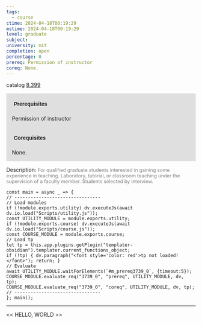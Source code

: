 ```yaml
---
tags:
  - course
ctime: 2024-04-18T00:19:29
mstime: 2024-04-18T00:19:29
level: graduate
subject: 
university: mit
completion: open
percentage: 0
prereq: Permission of instructor
coreq: None.
---
```


catalog [8.399](http://student.mit.edu/catalog/m8b.html#8.399)

<span style="display: block; padding: 15px; background-color: rgb(100, 100, 100, 0.2);"><font id="m_prereq3739_0" style="display: block; font-family: Arial, sans-serif; font-weight: bold; padding: 5px">Prerequisites</font><br><span id="prereq3739_0">Permission of instructor</span></span>
<span style="display: block; padding: 15px; background-color: rgb(100, 100, 100, 0.2);"><font id="m_coreq3739_0" style="display: block; font-family: Arial, sans-serif; font-weight: bold; padding: 5px">Corequisites</font><br><span id="coreq3739_0">None.</span></span>

<font style="">Description:</font>
<font style="color: grey; font-size: 0.8rem;">For qualified graduate students interested in gaining some experience in teaching. Laboratory, tutorial, or classroom teaching under the supervision of a faculty member. Students selected by interview.</font>

```dataviewjs
const main = async _ => {
// --------------------------------
// Load modules
if (!module.exports.utility) dv.executeJs(await dv.io.load("Scripts/utility.js"));
const UTILITY_MODULE = module.exports.utility;
if (!module.exports.course) dv.executeJs(await dv.io.load("Scripts/course.js"));
const COURSE_MODULE = module.exports.course;
// Load tp
let tp = this.app.plugins.getPlugin("templater-obsidian").templater.current_functions_object;
if (!tp) { dv.paragraph("<font style='color: red'>tp not loaded!</font>"); return; }
// Evaluate
await UTILITY_MODULE.waitForElements(`#m_prereq3739_0`, {timeout:5});
COURSE_MODULE.evaluate_req("3739_0", "prereq", UTILITY_MODULE, dv, tp);
COURSE_MODULE.evaluate_req("3739_0", "coreq", UTILITY_MODULE, dv, tp);
// --------------------------------
}; main();
```

---

<< HELLO, WORLD >>
